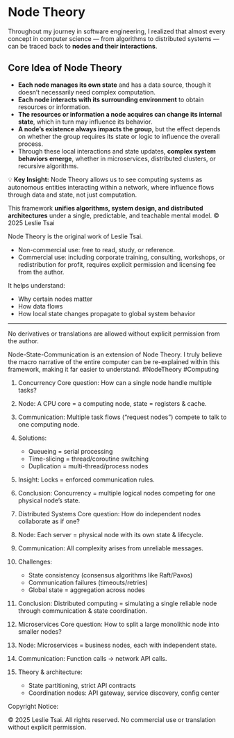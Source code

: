 # Node Theory

Throughout my journey in software engineering, I realized that almost every concept in computer science — from algorithms to distributed systems — can be traced back to **nodes and their interactions**.

## Core Idea of Node Theory

- **Each node manages its own state** and has a data source, though it doesn’t necessarily need complex computation.
- **Each node interacts with its surrounding environment** to obtain resources or information.
- **The resources or information a node acquires can change its internal state**, which in turn may influence its behavior.
- **A node’s existence always impacts the group**, but the effect depends on whether the group requires its state or logic to influence the overall process.
- Through these local interactions and state updates, **complex system behaviors emerge**, whether in microservices, distributed clusters, or recursive algorithms.

💡 **Key Insight:** Node Theory allows us to see computing systems as autonomous entities interacting within a network, where influence flows through data and state, not just computation.

This framework **unifies algorithms, system design, and distributed architectures** under a single, predictable, and teachable mental model.
© 2025 Leslie Tsai

Node Theory is the original work of Leslie Tsai.

- Non-commercial use: free to read, study, or reference.
- Commercial use: including corporate training, consulting, workshops, or redistribution for profit, requires explicit permission and licensing fee from the author.


It helps understand:
- Why certain nodes matter
- How data flows
- How local state changes propagate to global system behavior

---

No derivatives or translations are allowed without explicit permission from the author.


Node-State-Communication is an extension of Node Theory. I truly believe the macro narrative of the entire computer can be re-explained within this framework, making it far easier to understand. #NodeTheory #Computing

1. Concurrency
   Core question: How can a single node handle multiple tasks?
1. Node: A CPU core = a computing node, state = registers & cache.
2. Communication: Multiple task flows (“request nodes”) compete to talk to one computing node.
3. Solutions:
    - Queueing = serial processing
    - Time-slicing = thread/coroutine switching
    - Duplication = multi-thread/process nodes
4. Insight: Locks = enforced communication rules.
5. Conclusion: Concurrency = multiple logical nodes competing for one physical node’s state.

2. Distributed Systems
   Core question: How do independent nodes collaborate as if one?
1. Node: Each server = physical node with its own state & lifecycle.
2. Communication: All complexity arises from unreliable messages.
3. Challenges:
    - State consistency (consensus algorithms like Raft/Paxos)
    - Communication failures (timeouts/retries)
    - Global state = aggregation across nodes
4. Conclusion: Distributed computing = simulating a single reliable node through communication & state coordination.

3. Microservices
   Core question: How to split a large monolithic node into smaller nodes?
1. Node: Microservices = business nodes, each with independent state.
2. Communication: Function calls → network API calls.
3. Theory & architecture:
    - State partitioning, strict API contracts
    - Coordination nodes: API gateway, service discovery, config center

Copyright Notice:

© 2025 Leslie Tsai. All rights reserved. No commercial use or translation without explicit permission.
